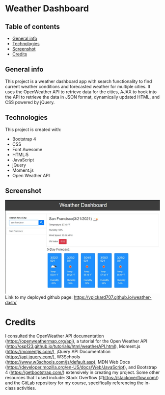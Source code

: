 # Weather Dashboard

## Table of contents

- [General info](#general-info)
- [Technologies](#technologies)
- [Screenshot](#screenshot)
- [Credits](#credits)

## General info

This project is a weather dashboard app with search functionality to find current weather conditions and forecasted weather for multiple cities. It uses the OpenWeather API to retrieve data for the cities, AJAX to hook into the API to retrieve the data in JSON format, dynamically updated HTML, and CSS powered by jQuery.

## Technologies

This project is created with:

- Bootstrap 4
- CSS
- Font Awesome
- HTML:5
- JavaScript
- jQuery
- Moment.js
- Open Weather API

## Screenshot

![project screenshot](assets/weatherss1.jpg)
Link to my deployed github page: https://vpickard707.github.io/weather-dash/

# Credits

I consulted the OpenWeather API documentation (https://openweathermap.org/api), a tutorial for the Open Weather API (http://osp123.github.io/tutorials/html/weatherAPI.html), Moment.js (https://momentjs.com/), jQuery API Documentation (https://api.jquery.com/), W3Schools (https://www.w3schools.com/js/default.asp), MDN Web Docs (https://developer.mozilla.org/en-US/docs/Web/JavaScript), and Bootstrap 4 (https://getbootstrap.com/) extensively in creating my project. Some other resources that I used include: Stack Overflow (#https://stackoverflow.com/) and the GitLab repository for my course, specifically referencing the in-class activities.
